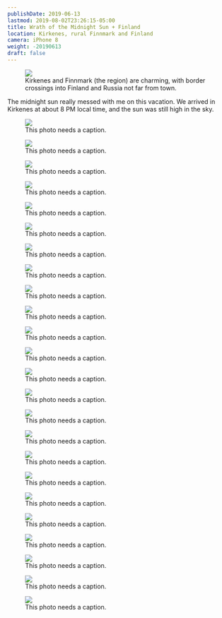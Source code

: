 ```yaml
---
publishDate: 2019-06-13
lastmod: 2019-08-02T23:26:15-05:00
title: Wrath of the Midnight Sun + Finland
location: Kirkenes, rural Finnmark and Finland
camera: iPhone 8
weight: -20190613
draft: false
---
```


<figure>
  <img src="https://images.summittdweller.com/Norway-Photos-2019/june13_clipped.png" />
  <figcaption>Kirkenes and Finnmark (the region) are charming, with border crossings into Finland and Russia not far from town.</figcaption>
</figure>

<!--more-->

The midnight sun really messed with me on this vacation.  We arrived in Kirkenes at about 8 PM local time, and the sun was still high in the sky.  

<figure>
  <img src="https://images-summittdweller.nyc3.digitaloceanspaces.com/Norway-Photos-2019/Finnmark - Norway, June 13, 2019/IMG_0362.png" />
  <figcaption> This photo needs a caption.</figcaption>
</figure>

<figure>
  <img src="https://images-summittdweller.nyc3.digitaloceanspaces.com/Norway-Photos-2019/Finnmark - Norway, June 13, 2019/IMG_0364.png" />
  <figcaption> This photo needs a caption.</figcaption>
</figure>

<figure>
  <img src="https://images-summittdweller.nyc3.digitaloceanspaces.com/Norway-Photos-2019/Finnmark - Norway, June 13, 2019/IMG_0365.png" />
  <figcaption> This photo needs a caption.</figcaption>
</figure>

<figure>
  <img src="https://images-summittdweller.nyc3.digitaloceanspaces.com/Norway-Photos-2019/Finnmark - Norway, June 13, 2019/IMG_0369.png" />
  <figcaption> This photo needs a caption.</figcaption>
</figure>

<figure>
  <img src="https://images-summittdweller.nyc3.digitaloceanspaces.com/Norway-Photos-2019/Finnmark - Norway, June 13, 2019/IMG_0413.png" />
  <figcaption> This photo needs a caption.</figcaption>
</figure>

<figure>
  <img src="https://images-summittdweller.nyc3.digitaloceanspaces.com/Norway-Photos-2019/Finnmark - Norway, June 13, 2019/IMG_0414.png" />
  <figcaption> This photo needs a caption.</figcaption>
</figure>

<figure>
  <img src="https://images-summittdweller.nyc3.digitaloceanspaces.com/Norway-Photos-2019/Finnmark - Norway, June 13, 2019/IMG_0415.png" />
  <figcaption> This photo needs a caption.</figcaption>
</figure>

<figure>
  <img src="https://images-summittdweller.nyc3.digitaloceanspaces.com/Norway-Photos-2019/Finnmark - Norway, June 13, 2019/IMG_0416.png" />
  <figcaption> This photo needs a caption.</figcaption>
</figure>

<figure>
  <img src="https://images-summittdweller.nyc3.digitaloceanspaces.com/Norway-Photos-2019/Finnmark - Norway, June 13, 2019/IMG_0417.png" />
  <figcaption> This photo needs a caption.</figcaption>
</figure>

<figure>
  <img src="https://images-summittdweller.nyc3.digitaloceanspaces.com/Norway-Photos-2019/Finnmark - Norway, June 13, 2019/IMG_0418.png" />
  <figcaption> This photo needs a caption.</figcaption>
</figure>

<figure>
  <img src="https://images-summittdweller.nyc3.digitaloceanspaces.com/Norway-Photos-2019/Finnmark - Norway, June 13, 2019/IMG_0419.png" />
  <figcaption> This photo needs a caption.</figcaption>
</figure>

<figure>
  <img src="https://images-summittdweller.nyc3.digitaloceanspaces.com/Norway-Photos-2019/Finnmark - Norway, June 13, 2019/IMG_0420.png" />
  <figcaption> This photo needs a caption.</figcaption>
</figure>

<figure>
  <img src="https://images-summittdweller.nyc3.digitaloceanspaces.com/Norway-Photos-2019/Finnmark - Norway, June 13, 2019/IMG_0421.png" />
  <figcaption> This photo needs a caption.</figcaption>
</figure>

<figure>
  <img src="https://images-summittdweller.nyc3.digitaloceanspaces.com/Norway-Photos-2019/Finnmark - Norway, June 13, 2019/IMG_0422.png" />
  <figcaption> This photo needs a caption.</figcaption>
</figure>

<figure>
  <img src="https://images-summittdweller.nyc3.digitaloceanspaces.com/Norway-Photos-2019/Finnmark - Norway, June 13, 2019/IMG_0423.png" />
  <figcaption> This photo needs a caption.</figcaption>
</figure>

<figure>
  <img src="https://images-summittdweller.nyc3.digitaloceanspaces.com/Norway-Photos-2019/Finnmark - Norway, June 13, 2019/IMG_0424.png" />
  <figcaption> This photo needs a caption.</figcaption>
</figure>

<figure>
  <img src="https://images-summittdweller.nyc3.digitaloceanspaces.com/Norway-Photos-2019/Finnmark - Norway, June 13, 2019/IMG_0425.png" />
  <figcaption> This photo needs a caption.</figcaption>
</figure>

<figure>
  <img src="https://images-summittdweller.nyc3.digitaloceanspaces.com/Norway-Photos-2019/Finnmark - Norway, June 13, 2019/IMG_0426.png" />
  <figcaption> This photo needs a caption.</figcaption>
</figure>

<figure>
  <img src="https://images-summittdweller.nyc3.digitaloceanspaces.com/Norway-Photos-2019/Finnmark - Norway, June 13, 2019/IMG_0427.png" />
  <figcaption> This photo needs a caption.</figcaption>
</figure>

<figure>
  <img src="https://images-summittdweller.nyc3.digitaloceanspaces.com/Norway-Photos-2019/Finnmark - Norway, June 13, 2019/IMG_0428.png" />
  <figcaption> This photo needs a caption.</figcaption>
</figure>

<figure>
  <img src="https://images-summittdweller.nyc3.digitaloceanspaces.com/Norway-Photos-2019/Finnmark - Norway, June 13, 2019/IMG_0429.png" />
  <figcaption> This photo needs a caption.</figcaption>
</figure>

<figure>
  <img src="https://images-summittdweller.nyc3.digitaloceanspaces.com/Norway-Photos-2019/Finnmark - Norway, June 13, 2019/IMG_0430.png" />
  <figcaption> This photo needs a caption.</figcaption>
</figure>

<figure>
  <img src="https://images-summittdweller.nyc3.digitaloceanspaces.com/Norway-Photos-2019/Finnmark - Norway, June 13, 2019/IMG_0431.png" />
  <figcaption> This photo needs a caption.</figcaption>
</figure>

<figure>
  <img src="https://images-summittdweller.nyc3.digitaloceanspaces.com/Norway-Photos-2019/Kirkenes, Finnmark - Dr. Wessels gate, June 13, 2019/IMG_0432.png" />
  <figcaption> This photo needs a caption.</figcaption>
</figure>
